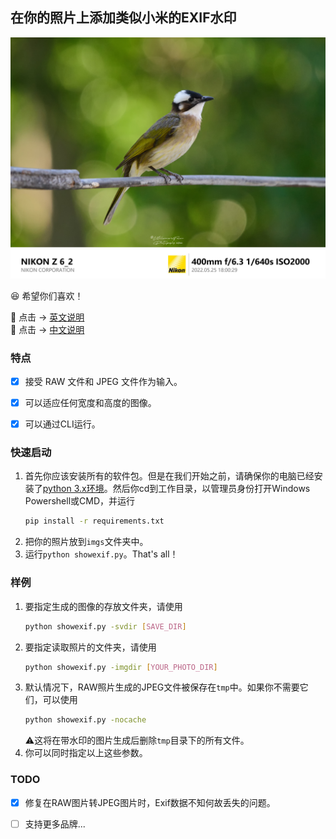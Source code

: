 ## 在你的照片上添加类似小米的EXIF水印

![demo pic](outputs/DCZ_5326.jpg)

:laughing: 希望你们喜欢！

:triangular_flag_on_post: 点击 → [英文说明](https://github.com/MillenniumFalcon1097/showexif)  
:triangular_flag_on_post: 点击 → [中文说明](https://github.com/MillenniumFalcon1097/showexif/blob/master/readmeCN.md)

### 特点
- [X] 接受 RAW 文件和 JPEG 文件作为输入。
- [X] 可以适应任何宽度和高度的图像。
- [X] 可以通过CLI运行。



### 快速启动
1. 首先你应该安装所有的软件包。但是在我们开始之前，请确保你的电脑已经安装了[python 3.x环境](https://www.python.org/downloads/windows/)。然后你cd到工作目录，以管理员身份打开Windows Powershell或CMD，并运行
   ```bash
   pip install -r requirements.txt
   ```
2. 把你的照片放到`imgs`文件夹中。
3. 运行`python showexif.py`。That's all！

### 样例
1. 要指定生成的图像的存放文件夹，请使用
   ```bash
   python showexif.py -svdir [SAVE_DIR]
   ```
2. 要指定读取照片的文件夹，请使用
   ```bash
   python showexif.py -imgdir [YOUR_PHOTO_DIR]
   ```
3. 默认情况下，RAW照片生成的JPEG文件被保存在`tmp`中。如果你不需要它们，可以使用
   ```bash
   python showexif.py -nocache
   ```
   :warning:这将在带水印的图片生成后删除`tmp`目录下的所有文件。
4. 你可以同时指定以上这些参数。

### TODO

- [X] 修复在RAW图片转JPEG图片时，Exif数据不知何故丢失的问题。
- [ ] 支持更多品牌...

